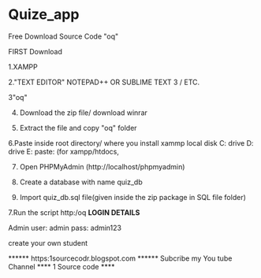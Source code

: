 # Quize_app
Free Download Source Code "oq"

FIRST Download

1.XAMPP

2."TEXT EDITOR" NOTEPAD++ OR SUBLIME TEXT 3 / ETC.

3"oq"

4. Download the zip file/ download winrar

5. Extract the file and copy "oq" folder

6.Paste inside root directory/ where you install xammp local disk C: drive D: drive E: paste: (for xampp/htdocs, 

7. Open PHPMyAdmin (http://localhost/phpmyadmin)

8. Create a database with name quiz_db

6. Import quiz_db.sql file(given inside the zip package in SQL file folder)

7.Run the script http:/oq
**LOGIN DETAILS** 

Admin
user: admin
pass: admin123

create your own student

****** https:1sourcecodr.blogspot.com ******
Subcribe my You tube Channel **** 1 Source code ****
